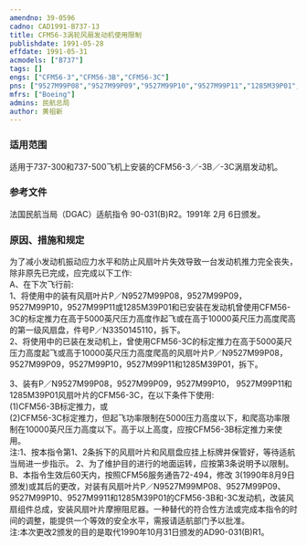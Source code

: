 ```yaml
---
amendno: 39-0596  
cadno: CAD1991-B737-13  
title: CFM56-3涡轮风扇发动机使用限制  
publishdate: 1991-05-28  
effdate: 1991-05-31  
acmodels: ["B737"]  
tags: []  
engs: ["CFM56-3","CFM56-3B","CFM56-3C"]  
pns: ["9527M99P08","9527M99P09","9527M99P10","9527M99P11","1285M39P01","3350145110"]  
mfrs: ["Boeing"]  
admins: 民航总局  
author: 黄祖新  
---
```

  
### 适用范围  
适用于737-300和737-500飞机上安装的CFM56-3／-3B／-3C涡扇发动机。  
  
<!--more-->  
### 参考文件  
  法国民航当局（DGAC）适航指令 90-031(B)R2。1991年 2月 6日颁发。  
  
### 原因、措施和规定  

  为了减小发动机振动应力水平和防止风扇叶片失效导致一台发动机推力完全丧失，除非原先已完成，应完成以下工作:  
  A、在下次飞行前:  
  1、将使用中的装有风扇叶片P／N9527M99P08，9527M99P09，9527M99P10，9527M99P11或1285M39P01和已安装在发动机曾使用CFM56-3C的标定推力在高于5000英尺压力高度作起飞或在高于10000英尺压力高度爬高的第一级风扇盘，件号P／N3350145110，拆下。  
  2、将使用中的已装在发动机上，曾使用CFM56-3C的标定推力在高于5000英尺压力高度起飞或高于10000英尺压力高度爬高的风扇叶片P／N9527M99P08，9527M99P09，9527M99P10，9527M99P11和1285M39P01，拆下。  
  
  3、装有P／N9527M99P08，9527M99P09，9527M99P10， 9527M99P11和1285M39P01风扇叶片的CFM56-3C，在以下条件下使用:  
  (1)CFM56-3B标定推力，或  
  (2)CFM56-3C标定推力，但起飞功率限制在5000压力高度以下，和爬高功率限制在10000英尺压力高度以下。高于以上高度，应按CFM56-3B标定推力来使用。  
  注:1、按本指令第1、2条拆下的风扇叶片和风扇盘应挂上标牌并保管好，等待适航当局进一步指示。  2、为了维护目的进行的地面运转，应按第3条说明予以限制。  
B、本指令生效后60天内，按照CFM56服务通告72-494，修改 3(1990年8月9日颁发)或其后的更改，对装有风扇叶片P／N9527M99MP08、9527M99P09、9527M99P10、9527M9911和1285M39P01的CFM56-3B和-3C发动机，改装风扇组件总成，安装风扇叶片摩擦阻尼器。一种替代的符合性方法或完成本指令的时间的调整，能提供一个等效的安全水平，需报请适航部门予以批准。  
  注:本次更改2颁发的目的是取代1990年10月31日颁发的AD90-031(B)R1。  

